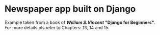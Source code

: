 # Newspaper app built on Django


Example taken from a book of ***William S.Vincent*** **"Django for Beginners"**. For more details pls refer to Chapters: 13, 14 and 15.